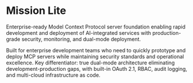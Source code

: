 # Mission Lite

Enterprise-ready Model Context Protocol server foundation enabling rapid development and deployment of AI-integrated services with production-grade security, monitoring, and dual-mode deployment.

Built for enterprise development teams who need to quickly prototype and deploy MCP servers while maintaining security standards and operational excellence. Key differentiator: true dual-mode architecture eliminating development-production gaps, with built-in OAuth 2.1, RBAC, audit logging, and multi-cloud infrastructure as code.
